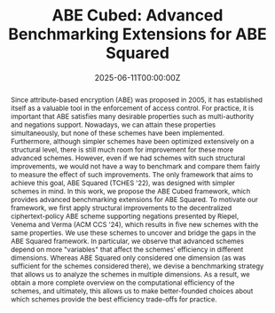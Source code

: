 ---
title: "ABE Cubed: Advanced Benchmarking Extensions for ABE Squared"

# Authors
# If you created a profile for a user (e.g. the default `admin` user), write the username (folder name) here 
# and it will be replaced with their full name and linked to their profile.
authors:
- Sven Argo
- Marloes Venema
- admin
- Tim Güneysu
- Diego F. Aranha

# Author notes (optional)
# author_notes:
# - "Equal contribution"
# - "Equal contribution"

date: "2025-06-11T00:00:00Z"
doi: ""

# Schedule page publish date (NOT publication's date).
publishDate: []

# Publication type.
# Legend: 0 = Uncategorized; 1 = Conference paper; 2 = Journal article;
# 3 = Preprint / Working Paper; 4 = Report; 5 = Book; 6 = Book section;
# 7 = Thesis; 8 = Patent
publication_types: ["2"]

# Publication name and optional abbreviated publication name.
publication: to appear at CHES 2025
publication_short: []

abstract: Since attribute-based encryption (ABE) was proposed in 2005, it has established itself as a valuable tool in the enforcement of access control. For practice, it is important that ABE satisfies many desirable properties such as multi-authority and negations support. Nowadays, we can attain these properties simultaneously, but none of these schemes have been implemented. Furthermore, although simpler schemes have been optimized extensively on a structural level, there is still much room for improvement for these more advanced schemes. However, even if we had schemes with such structural improvements, we would not have a way to benchmark and compare them fairly to measure the effect of such improvements. The only framework that aims to achieve this goal, ABE Squared (TCHES '22), was designed with simpler schemes in mind. In this work, we propose the ABE Cubed framework, which provides advanced benchmarking extensions for ABE Squared. To motivate our framework, we first apply structural improvements to the decentralized ciphertext-policy ABE scheme supporting negations presented by Riepel, Venema and Verma (ACM CCS '24), which results in five new schemes with the same properties. We use these schemes to uncover and bridge the gaps in the ABE Squared framework. In particular, we observe that advanced schemes depend on more "variables" that affect the schemes' efficiency in different dimensions. Whereas ABE Squared only considered one dimension (as was sufficient for the schemes considered there), we devise a benchmarking strategy that allows us to analyze the schemes in multiple dimensions. As a result, we obtain a more complete overview on the computational efficiency of the schemes, and ultimately, this allows us to make better-founded choices about which schemes provide the best efficiency trade-offs for practice.

# Summary. An optional shortened abstract.
# summary: []

tags: []

# Display this page in the Featured widget?
featured: true

# Custom links (uncomment lines below)
# links:
# - name: Custom Link
#   url: http://example.org

url_pdf: 'https://eprint.iacr.org/2025/1230.pdf'
url_code: 'https://github.com/lincolncryptools/ABE_Cubed'
url_dataset: ''
url_poster: ''
url_project: ''
url_slides: ''
url_source: ''
url_video: ''

# links:
# - name: Slides
#  url: 

# Featured image
# To use, add an image named `featured.jpg/png` to your page's folder. 
# image:
#   caption: 'Image credit: [**Unsplash**](https://unsplash.com/photos/pLCdAaMFLTE)'
#   focal_point: ""
#   preview_only: false

# Associated Projects (optional).
#   Associate this publication with one or more of your projects.
#   Simply enter your project's folder or file name without extension.
#   E.g. `internal-project` references `content/project/internal-project/index.md`.
#   Otherwise, set `projects: []`.
projects: []

# Slides (optional).
#   Associate this publication with Markdown slides.
#   Simply enter your slide deck's filename without extension.
#   E.g. `slides: "example"` references `content/slides/example/index.md`.
#   Otherwise, set `slides: ""`.
slides: ""
---